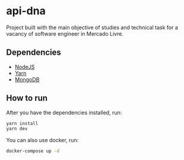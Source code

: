 # api-dna

Project built with the main objective of studies and technical task for a vacancy of software engineer in Mercado Livre.


## Dependencies

* [NodeJS](https://nodejs.org)
* [Yarn](https://yarnpkg.com/getting-started/install)
* [MongoDB](https://docs.mongodb.com/manual/installation)

## How to run

After you have the dependencies installed, run:
```bash
yarn install
yarn dev
```

You can also use docker, run:
```bash
docker-compose up -d
```
